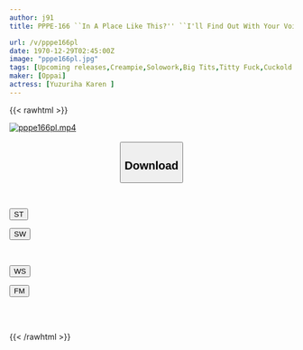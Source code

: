 ```yaml
---
author: j91
title: PPPE-166 ``In A Place Like This?'' ``I'll Find Out With Your Voice!'' ``Are You Going To Ejaculate Here!?'' A Devilish Big-breasted Reverse-chick Karen Yuzuriha

url: /v/pppe166pl
date: 1970-12-29T02:45:00Z
image: "pppe166pl.jpg"
tags: [Upcoming releases,Creampie,Solowork,Big Tits,Titty Fuck,Cuckold	 ]
maker: [Oppai]
actress: [Yuzuriha Karen ]
---
```



{{< rawhtml >}}

<div class="video" data-videoid="pending_link.html">
    <a href="javascript:;">
        <img src="https://my.j91.asia/v/pppe166pl/pppe166pl.jpg" width="WIDTH" height="HEIGHT" alt="pppe166pl.mp4" loading="lazy">
    </a>
</div>

<script type="text/javascript" src="https://j91.asia/asset/on-demand-pend.js"></script>

<br>
  <link rel="stylesheet" href="https://j91.asia/asset/bs5.css">
  
  <center>
  <button class="btn btn-primary" type="button" data-bs-toggle="collapse" data-bs-target=".multi-collapse" aria-expanded="false" aria-controls="multiCollapseExample1 multiCollapseExample2"><h2>Download</h2></button></center>
</p>
<div class="row">
  <div class="col">
    <div class="collapse multi-collapse" id="multiCollapseExample1">
      <div class="card card-body">
	      	      <br>
<div class="buttons">  
<p><a href="https://j91.asia/pending_link.html" target="_blank"><button class="btn-hover color-3"><i class="fa fa-download"></i> ST</button></a></p>
<p><a href="https://j91.asia/pending_link.html" target="_blank"><button class="btn-hover color-2"><i class="fa fa-download"></i> SW</button></a></p></div>
    </div>
  </div>
</div>
  <div class="col">
    <div class="collapse multi-collapse" id="multiCollapseExample2">
      <div class="card card-body">
	      <br>
<div class="buttons">
<p><a href="https://j91.asia/pending_link.html" target="_blank"><button class="btn-hover color-9"><i class="fa fa-download"></i> WS</button></a></p>
<p><a href="https://j91.asia/pending_link.html" target="_blank"><button class="btn-hover color-8"><i class="fa fa-download"></i> FM</button></a></p></div>
<br><br>
      </div>
    </div>
  </div>
</div>

{{< /rawhtml >}}

